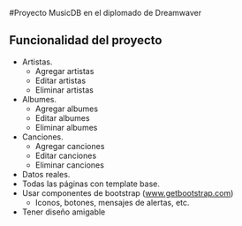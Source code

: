 #Proyecto MusicDB en el diplomado de Dreamwaver

## Funcionalidad del proyecto

- Artistas.
  - Agregar artistas
  - Editar artistas
  - Eliminar artistas
- Albumes.
  - Agregar albumes
  - Editar albumes
  - Eliminar albumes
- Canciones.
  - Agregar canciones
  - Editar canciones
  - Eliminar canciones
- Datos reales.
- Todas las páginas con template base.
- Usar componentes de bootstrap (www.getbootstrap.com)
  - Iconos, botones, mensajes de alertas, etc.
- Tener diseño amigable


